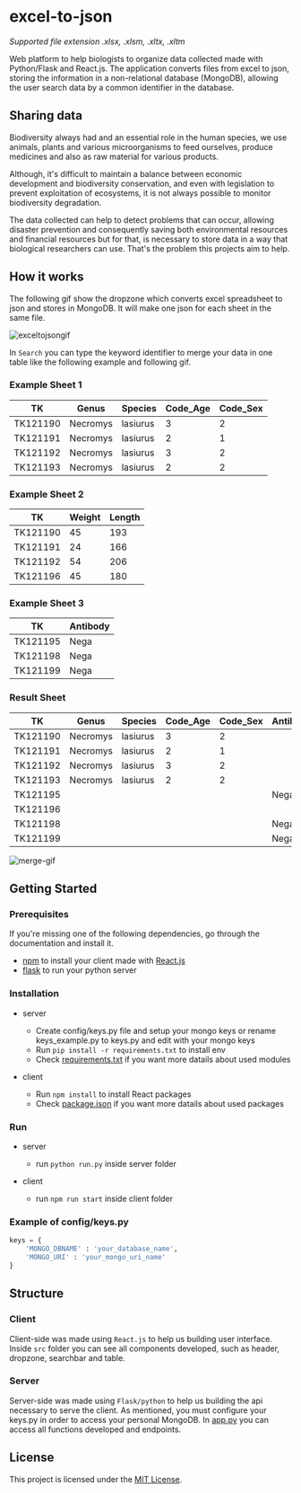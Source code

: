 # excel-to-json 

*Supported file extension .xlsx, .xlsm, .xltx, .xltm*

Web platform to help biologists to organize data collected made with Python/Flask and React.js. The application converts files from excel to json, storing the information in a non-relational database (MongoDB), allowing the user search data by a common identifier in the database.

## Sharing data

Biodiversity always had and an essential role in the human species, we use animals, plants and various microorganisms to feed ourselves, produce medicines and also as raw material for various products. 

Although, it's difficult to maintain a balance between economic development and biodiversity conservation, and even with legislation to prevent exploitation of ecosystems, it is not always possible to monitor biodiversity degradation.

The data collected can help to detect problems that can occur, allowing disaster prevention and consequently saving both environmental resources and financial resources but for that, is necessary to store data in a way that biological researchers can use. That's the problem this projects aim to help. 

## How it works

The following gif show the dropzone which converts excel spreadsheet to json and stores in MongoDB. It will make one json for each sheet in the same file.

![exceltojsongif](https://user-images.githubusercontent.com/7308241/42792419-8b0231dc-894b-11e8-8adf-36f5c426e4df.gif)

In `Search` you can type the keyword identifier to merge your data in one table like the following example and following gif.

### Example Sheet 1

TK | Genus | Species | Code_Age | Code_Sex
--- | --- | --- | --- | ---
TK121190 | Necromys | lasiurus | 3 | 2
TK121191 | Necromys | lasiurus | 2 | 1
TK121192 | Necromys | lasiurus | 3 | 2
TK121193 | Necromys | lasiurus | 2 | 2

### Example Sheet 2

TK | Weight | Length
--- | --- | ---
TK121190 | 45 | 193
TK121191 | 24 | 166
TK121192 | 54 | 206
TK121196 | 45 | 180

### Example Sheet 3

TK | Antibody
--- | ---
TK121195 | Nega 
TK121198 | Nega 
TK121199 | Nega

### Result Sheet

TK | Genus | Species | Code_Age | Code_Sex | Antibody | Weight | Length
--- | --- | --- | --- | --- | --- | --- | ---
TK121190 | Necromys | lasiurus | 3 | 2 |  | 45 | 193
TK121191 | Necromys | lasiurus | 2 | 1 |  | 24 | 166
TK121192 | Necromys | lasiurus | 3 | 2 |  | 54 | 206
TK121193 | Necromys | lasiurus | 2 | 2 |  |  | 
TK121195 |  |  |  |  | Nega |  |
TK121196 |  |  |  |  |  | 45 | 180
TK121198 |  |  |  |  | Nega |  |
TK121199 |  |  |  |  | Nega |  |

![merge-gif](https://user-images.githubusercontent.com/7308241/42913006-c6ecbdce-8ac8-11e8-9caa-2ecbee459a11.gif)

## Getting Started

### Prerequisites

If you're missing one of the following dependencies, go through the documentation and install it.

* [npm](https://www.npmjs.com/) to install your client made with [React.js](https://reactjs.org)
* [flask](http://flask.pocoo.org/) to run your python server

### Installation

* server
	* Create config/keys.py file and setup your mongo keys or rename keys_example.py to keys.py and edit with your mongo keys
	* Run `pip install -r requirements.txt` to install env
	* Check [requirements.txt](/server/requirements.txt) if you want more datails about used modules

* client
	* Run `npm install` to install React packages
	* Check [package.json](/client/package.json) if you want more datails about used packages

### Run

* server
	* run `python run.py` inside server folder

* client 
	* run `npm run start` inside client folder

### Example of config/keys.py

``` py
keys = {
	'MONGO_DBNAME' : 'your_database_name',
	'MONGO_URI' : 'your_mongo_uri_name'
}

```

## Structure

### Client

Client-side was made using `React.js` to help us building user interface. Inside `src` folder you can see all components developed, such as header, dropzone, searchbar and table.

### Server

Server-side was made using `Flask/python` to help us building the api necessary to serve the client. As mentioned, you must configure your keys.py in order to access your personal MongoDB. In [app.py](https://github.com/filipefilardi/excel-to-json/blob/master/server/src/app.py) you can access all functions developed and endpoints.

## License

This project is licensed under the [MIT License](LICENSE).
